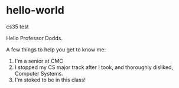 # hello-world
cs35 test

Hello Professor Dodds.

A few things to help you get to know me:

1. I'm a senior at CMC
2. I stopped my CS major track after I took, and thoroughly disliked, Computer Systems. 
3. I'm stoked to be in this class!
